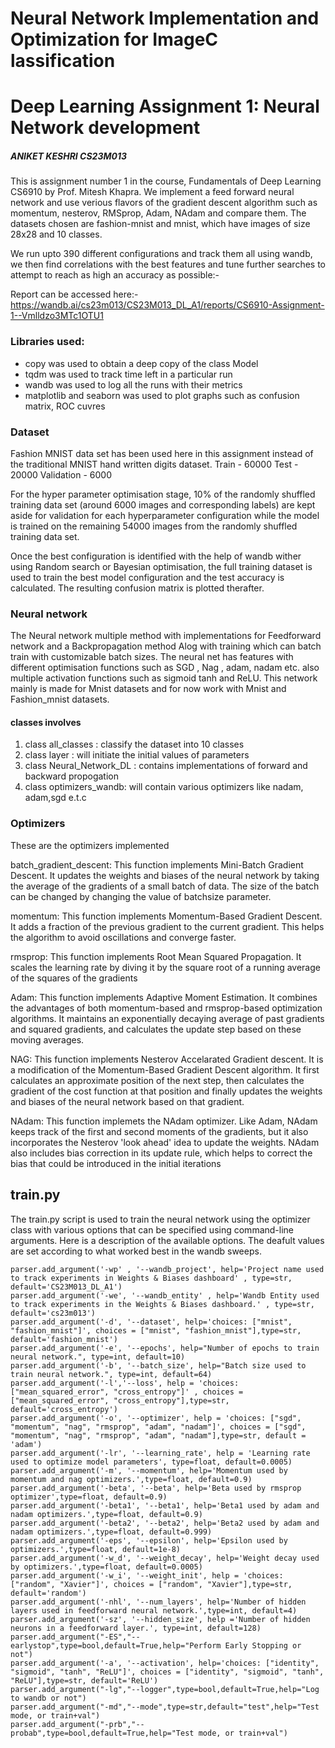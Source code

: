 #  Neural Network Implementation and Optimization for ImageC lassification

# Deep Learning Assignment 1: Neural Network development

##### ANIKET KESHRI CS23M013

This is assignment number 1 in the course, Fundamentals of Deep Learning CS6910 by Prof. Mitesh Khapra.
We implement a feed forward neural network and use verious flavors of the gradient descent algorithm such as momentum, nesterov, RMSprop, Adam, NAdam  and compare  them. The datasets chosen are fashion-mnist and mnist, which have images of size 28x28 and 10 classes.

We run upto 390 different configurations and track them all using wandb, we then find correlations with the best features and tune further searches to attempt to reach as high an accuracy as possible:-

Report can be accessed here:- https://wandb.ai/cs23m013/CS23M013_DL_A1/reports/CS6910-Assignment-1--Vmlldzo3MTc1OTU1


### Libraries used:
- copy was used to obtain a deep copy of the class Model
- tqdm was used to track time left in a particular run
- wandb was used to log all the runs with their metrics
- matplotlib and seaborn was used to plot graphs such as confusion matrix, ROC cuvres


### Dataset
Fashion MNIST data set has been used here in this assignment instead of the traditional MNIST hand written digits dataset. Train - 60000 Test - 20000 Validation - 6000

For the hyper parameter optimisation stage, 10% of the randomly shuffled training data set (around 6000 images and corresponding labels) are kept aside for validation for each hyperparameter configuration while the model is trained on the remaining 54000 images from the randomly shuffled training data set.

Once the best configuration is identified with the help of wandb wither using Random search or Bayesian optimisation, the full training dataset is used to train the best model configuration and the test accuracy is calculated. The resulting confusion matrix is plotted therafter.


### Neural network
The Neural network multiple method with implementations for Feedforward network and a Backpropagation method Alog with training which can batch train with customizable batch sizes. The neural net has features with different optimisation functions such as SGD , Nag , adam, nadam etc. also multiple activation functions such as sigmoid tanh and ReLU. This network mainly is made for Mnist datasets and for now work with Mnist and Fashion_mnist datasets.

#### classes involves

1. class all_classes : classify the dataset into 10 classes
2. class layer : will initiate the initial values of parameters 
3. class Neural_Network_DL : contains implementations of forward and backward propogation
4. class optimizers_wandb: will contain various optimizers like nadam, adam,sgd e.t.c

### Optimizers
These are the optimizers implemented

batch_gradient_descent: This function implements Mini-Batch Gradient Descent. It updates the weights and biases of the neural network by taking the average of the gradients of a small batch of data. The size of the batch can be changed by changing the value of batchsize parameter.

momentum: This function implements Momentum-Based Gradient Descent. It adds a fraction of the previous gradient to the current gradient. This helps the algorithm to avoid oscillations and converge faster.

rmsprop: This function implements Root Mean Squared Propagation. It scales the learning rate by diving it by the square root of a running average of the squares of the gradients

Adam: This function implements Adaptive Moment Estimation. It combines the advantages of both momentum-based and rmsprop-based optimization algorithms. It maintains an exponentially decaying average of past gradients and squared gradients, and calculates the update step based on these moving averages.

NAG: This function implements Nesterov Accelarated Gradient descent. It is a modification of the Momentum-Based Gradient Descent algorithm. It first calculates an approximate position of the next step, then calculates the gradient of the cost function at that position and finally updates the weights and biases of the neural network based on that gradient.

NAdam: This function implemets the NAdam optimizer. Like Adam, NAdam keeps track of the first and second moments of the gradients, but it also incorporates the Nesterov 'look ahead' idea to update the weights. NAdam also includes bias correction in its update rule, which helps to correct the bias that could be introduced in the initial iterations


## train.py

The train.py script is used to train the neural network using the optimizer class with various options that can be specified using command-line arguments. Here is a description of the available options. The deafult values are set according to what worked best in the wandb sweeps.

    parser.add_argument('-wp' , '--wandb_project', help='Project name used to track experiments in Weights & Biases dashboard' , type=str, default='CS23M013_DL_A1')
    parser.add_argument('-we', '--wandb_entity' , help='Wandb Entity used to track experiments in the Weights & Biases dashboard.' , type=str, default='cs23m013')
    parser.add_argument('-d', '--dataset', help='choices: ["mnist", "fashion_mnist"]', choices = ["mnist", "fashion_mnist"],type=str, default='fashion_mnist')
    parser.add_argument('-e', '--epochs', help="Number of epochs to train neural network.", type=int, default=10)
    parser.add_argument('-b', '--batch_size', help="Batch size used to train neural network.", type=int, default=64)
    parser.add_argument('-l','--loss', help = 'choices: ["mean_squared_error", "cross_entropy"]' , choices = ["mean_squared_error", "cross_entropy"],type=str, default='cross_entropy')
    parser.add_argument('-o', '--optimizer', help = 'choices: ["sgd", "momentum", "nag", "rmsprop", "adam", "nadam"]', choices = ["sgd", "momentum", "nag", "rmsprop", "adam", "nadam"],type=str, default = 'adam')
    parser.add_argument('-lr', '--learning_rate', help = 'Learning rate used to optimize model parameters', type=float, default=0.0005)
    parser.add_argument('-m', '--momentum', help='Momentum used by momentum and nag optimizers.',type=float, default=0.9)
    parser.add_argument('-beta', '--beta', help='Beta used by rmsprop optimizer',type=float, default=0.9)
    parser.add_argument('-beta1', '--beta1', help='Beta1 used by adam and nadam optimizers.',type=float, default=0.9)
    parser.add_argument('-beta2', '--beta2', help='Beta2 used by adam and nadam optimizers.',type=float, default=0.999)
    parser.add_argument('-eps', '--epsilon', help='Epsilon used by optimizers.',type=float, default=1e-8)
    parser.add_argument('-w_d', '--weight_decay', help='Weight decay used by optimizers.',type=float, default=0.0005)
    parser.add_argument('-w_i', '--weight_init', help = 'choices: ["random", "Xavier"]', choices = ["random", "Xavier"],type=str, default='random')
    parser.add_argument('-nhl', '--num_layers', help='Number of hidden layers used in feedforward neural network.',type=int, default=4)
    parser.add_argument('-sz', '--hidden_size', help ='Number of hidden neurons in a feedforward layer.', type=int, default=128)
    parser.add_argument("-ES","--earlystop",type=bool,default=True,help="Perform Early Stopping or not")
    parser.add_argument('-a', '--activation', help='choices: ["identity", "sigmoid", "tanh", "ReLU"]', choices = ["identity", "sigmoid", "tanh", "ReLU"],type=str, default='ReLU')
    parser.add_argument("-lg","--logger",type=bool,default=True,help="Log to wandb or not")
    parser.add_argument("-md","--mode",type=str,default="test",help="Test mode, or train+val")
    parser.add_argument("-prb","--probab",type=bool,default=True,help="Test mode, or train+val")
  

